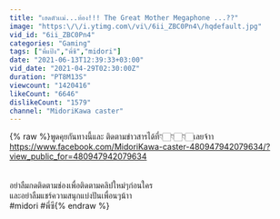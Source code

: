 ```yaml
---
title: "เฮดตัวเเม่...ท้อง!!! The Great Mother Megaphone ...??"
image: "https:\/\/i.ytimg.com\/vi\/6ii_ZBC0Pn4\/hqdefault.jpg"
vid_id: "6ii_ZBC0Pn4"
categories: "Gaming"
tags: ["พี่แป้ง","พี่ซี","midori"]
date: "2021-06-13T12:39:33+03:00"
vid_date: "2021-04-29T02:30:00Z"
duration: "PT8M13S"
viewcount: "1420416"
likeCount: "6646"
dislikeCount: "1579"
channel: "MidoriKawa caster"
---
```

{% raw %}พูดคุยกันทางนี้และ ติดตามข่าวสารได้ที่👇🏻👇🏻👇🏻เลยจ้าา <br /><a rel="nofollow" target="blank" href="https://www.facebook.com/MidoriKawa-caster-480947942079634/?view_public_for=480947942079634">https://www.facebook.com/MidoriKawa-caster-480947942079634/?view_public_for=480947942079634</a><br /><br /><br />อย่าลืมกดติดตามช่องเพื่อติดตามคลิปใหม่ๆก่อนใคร<br />และอย่าลืมแชร์ความสนุกแบ่งปันเพื่อนๆน้าา<br />#midori #พี่ซี{% endraw %}
